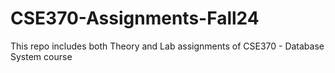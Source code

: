 # CSE370-Assignments-Fall24
 This repo includes both Theory and Lab assignments of CSE370 - Database System course
